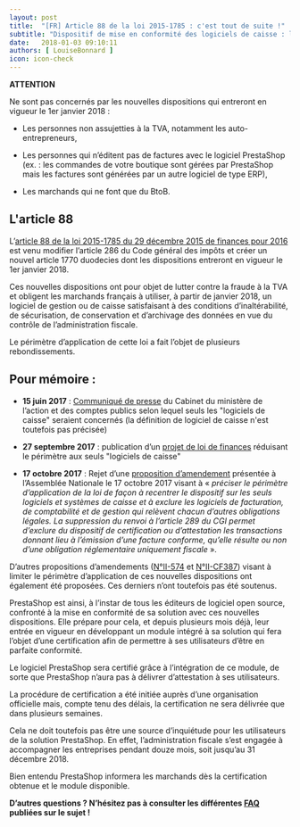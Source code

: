 ```yaml
---
layout: post
title:  "[FR] Article 88 de la loi 2015-1785 : c'est tout de suite !"
subtitle: "Dispositif de mise en conformité des logiciels de caisse : l’approche de PrestaShop"
date:   2018-01-03 09:10:11
authors: [ LouiseBonnard ]
icon: icon-check
---
```


**ATTENTION**

Ne sont pas concernés par les nouvelles dispositions qui entreront en vigueur le 1er janvier 2018 :

- Les personnes non assujetties à la TVA, notamment les auto-entrepreneurs,

- Les personnes qui n’éditent pas de factures avec le logiciel PrestaShop (ex. : les commandes de votre boutique sont gérées par PrestaShop mais les factures sont générées par un autre logiciel de type ERP),

- Les marchands qui ne font que du BtoB.


## L'article 88

L’[article 88 de la loi 2015-1785 du 29 décembre 2015 de finances pour 2016](https://www.legifrance.gouv.fr/affichTexteArticle.do?idArticle=JORFARTI000031732968&categorieLien=id&cidTexte=JORFTEXT000031732865) est venu modifier l’article 286 du Code général des impôts et créer un nouvel article 1770 duodecies dont les dispositions entreront en vigueur le 1er janvier 2018.

Ces nouvelles dispositions ont pour objet de lutter contre la fraude à la TVA et obligent les marchands français à utiliser, à partir de janvier 2018, un logiciel de gestion ou de caisse satisfaisant à des conditions d’inaltérabilité, de sécurisation, de conservation et d’archivage des données en vue du contrôle de l’administration fiscale.

Le périmètre d’application de cette loi a fait l’objet de plusieurs rebondissements.


## Pour mémoire :

- **15 juin 2017** : [Communiqué de presse](http://proxy-pubminefi.diffusion.finances.gouv.fr/pub/document/18/22503.pdf%20%C2%A0) du Cabinet du ministère de l’action et des comptes publics selon lequel seuls les "logiciels de caisse" seraient concernés (la définition de logiciel de caisse n'est toutefois pas précisée)

- **27 septembre 2017** : publication d’un [projet de loi de finances](http://www.assembleenationale.fr/15/projets/pl0235.asp) réduisant le périmètre aux seuls "logiciels de caisse"

- **17 octobre 2017** : Rejet d’une [proposition d’amendement](http://www.assemblee-nationale.fr/15/amendements/0235C/CION_TOUTE/CF15.asp) présentée à l’Assemblée Nationale le 17 octobre 2017 visant à « *préciser le périmètre d’application de la loi de façon à recentrer le dispositif sur les seuls logiciels et systèmes de caisse et à exclure les logiciels de facturation, de comptabilité et de gestion qui relèvent chacun d’autres obligations légales. La suppression du renvoi à l’article 289 du CGI permet d’exclure du dispositif de certification ou d’attestation les transactions donnant lieu à l’émission d’une facture conforme, qu’elle résulte ou non d’une obligation réglementaire uniquement fiscale* ».

D’autres propositions d’amendements ([N°II-574](http://www.senat.fr/amendements/2017-2018/107/Amdt_II-574.html) et [N°II-CF387](http://www.assemblee-nationale.fr/15/amendements/0235C/CION_TOUTE/CF387.asp)) visant à limiter le périmètre d’application de ces nouvelles dispositions ont également été proposées. Ces derniers n’ont toutefois pas été soutenus.


PrestaShop est ainsi, à l’instar de tous les éditeurs de logiciel open source, confronté à la mise en conformité de sa solution avec ces nouvelles dispositions. Elle prépare pour cela, et depuis plusieurs mois déjà, leur entrée en vigueur en développant un module intégré à sa solution qui fera l’objet d’une certification afin de permettre à ses utilisateurs d’être en parfaite conformité.

Le logiciel PrestaShop sera certifié grâce à l’intégration de ce module, de sorte que PrestaShop n’aura pas à délivrer d’attestation à ses utilisateurs.

La procédure de certification a été initiée auprès d’une organisation officielle mais, compte tenu des délais, la certification ne sera délivrée que dans plusieurs semaines.

Cela ne doit toutefois pas être une source d’inquiétude pour les utilisateurs de la solution PrestaShop. En effet, l’administration fiscale s’est engagée à accompagner les entreprises pendant douze mois, soit jusqu’au 31 décembre 2018.

Bien entendu PrestaShop informera les marchands dès la certification obtenue et le module disponible.


**D’autres questions ? N’hésitez pas à consulter les différentes [FAQ](https://www.prestashop.com/fr/faq#indexed-category-10584) publiées sur le sujet !**
